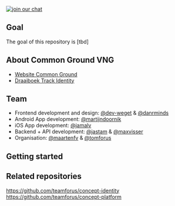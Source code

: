 

[![join our chat](https://img.shields.io/badge/join%20chat-common--ground--vng-green.svg)](https://chat.forus.io/channel/common-ground-vng)

## Goal

The goal of this repository is [tbd]

## About Common Ground VNG

* [Website Common Ground](https://vng.nl/vereniging/samen-organiseren/common-ground)
* [Draaiboek Track Identity](https://docs.google.com/document/d/18apeOBkaqWcbVnZF9Sn3Vy2gKSdSVoBFArW8xXsUNBY/edit?usp=sharing)


## Team
* Frontend development and design: [@dev-weget](https://github.com/dev-weget) & [@danrminds](https://github.com/danrminds)
* Android App development: [@martijndoornik](https://github.com/martijndoornik)
* iOS App development: [@jamalv](https://github.com/jamalv)
* Backend + API development: [@jastam](https://github.com/jastam) & [@maxvisser](https://github.com/maxvisser)
* Organisation: [@maartenfv](https://github.com/maartenfv) & [@tomforus](https://github.com/tomforus)

## Getting started



## Related repositories

https://github.com/teamforus/concept-identity  
https://github.com/teamforus/concept-platform

